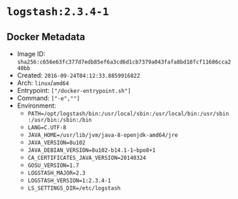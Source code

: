 # `logstash:2.3.4-1`

## Docker Metadata

- Image ID: `sha256:c656e63fc377d7edb85ef6a3cd6d1cb7379a043fafa8bd18fcf11686cca240bb`
- Created: `2016-09-24T04:12:33.885991682Z`
- Arch: `linux`/`amd64`
- Entrypoint: `["/docker-entrypoint.sh"]`
- Command: `["-e",""]`
- Environment:
  - `PATH=/opt/logstash/bin:/usr/local/sbin:/usr/local/bin:/usr/sbin:/usr/bin:/sbin:/bin`
  - `LANG=C.UTF-8`
  - `JAVA_HOME=/usr/lib/jvm/java-8-openjdk-amd64/jre`
  - `JAVA_VERSION=8u102`
  - `JAVA_DEBIAN_VERSION=8u102-b14.1-1~bpo8+1`
  - `CA_CERTIFICATES_JAVA_VERSION=20140324`
  - `GOSU_VERSION=1.7`
  - `LOGSTASH_MAJOR=2.3`
  - `LOGSTASH_VERSION=1:2.3.4-1`
  - `LS_SETTINGS_DIR=/etc/logstash`
